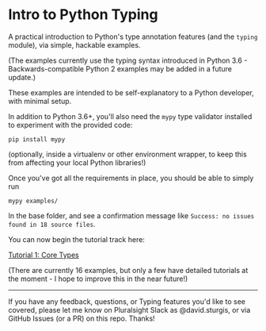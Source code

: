 # Intro to Python Typing

A practical introduction to Python's type annotation features (and the `typing` module), via simple, hackable examples.

(The examples currently use the typing syntax introduced in Python 3.6 - Backwards-compatible Python 2 examples may be added in a future update.)

These examples are intended to be self-explanatory to a Python developer, with minimal setup.

In addition to Python 3.6+, you'll also need the `mypy` type validator installed to experiment with the provided code:

```
pip install mypy
```

(optionally, inside a virtualenv or other environment wrapper, to keep this from affecting your local Python libraries!)

Once you've got all the requirements in place, you should be able to simply run

```
mypy examples/
```

In the base folder, and see a confirmation message like `Success: no issues found in 18 source files`.

You can now begin the tutorial track here:

[Tutorial 1: Core Types](https://github.com/pluralsight/intro-to-python-testing/blob/master/tutorials/01_core_types.md)

(There are currently 16 examples, but only a few have detailed tutorials at the moment - I hope to improve this in the near future!)

---
If you have any feedback, questions, or Typing features you'd like to see covered, please let me know on Pluralsight Slack as @david.sturgis, or via GitHub Issues (or a PR) on this repo. Thanks!
